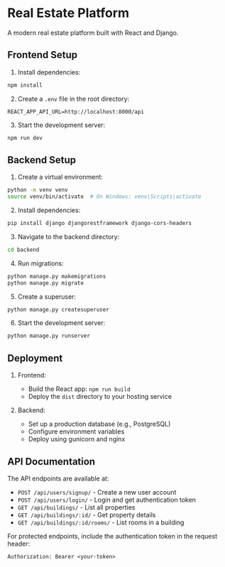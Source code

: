 # Real Estate Platform

A modern real estate platform built with React and Django.

## Frontend Setup

1. Install dependencies:
```bash
npm install
```

2. Create a `.env` file in the root directory:
```
REACT_APP_API_URL=http://localhost:8000/api
```

3. Start the development server:
```bash
npm run dev
```

## Backend Setup

1. Create a virtual environment:
```bash
python -m venv venv
source venv/bin/activate  # On Windows: venv\Scripts\activate
```

2. Install dependencies:
```bash
pip install django djangorestframework django-cors-headers
```

3. Navigate to the backend directory:
```bash
cd backend
```

4. Run migrations:
```bash
python manage.py makemigrations
python manage.py migrate
```

5. Create a superuser:
```bash
python manage.py createsuperuser
```

6. Start the development server:
```bash
python manage.py runserver
```

## Deployment

1. Frontend:
   - Build the React app: `npm run build`
   - Deploy the `dist` directory to your hosting service

2. Backend:
   - Set up a production database (e.g., PostgreSQL)
   - Configure environment variables
   - Deploy using gunicorn and nginx

## API Documentation

The API endpoints are available at:

- `POST /api/users/signup/` - Create a new user account
- `POST /api/users/login/` - Login and get authentication token
- `GET /api/buildings/` - List all properties
- `GET /api/buildings/:id/` - Get property details
- `GET /api/buildings/:id/rooms/` - List rooms in a building

For protected endpoints, include the authentication token in the request header:
```
Authorization: Bearer <your-token>
```
